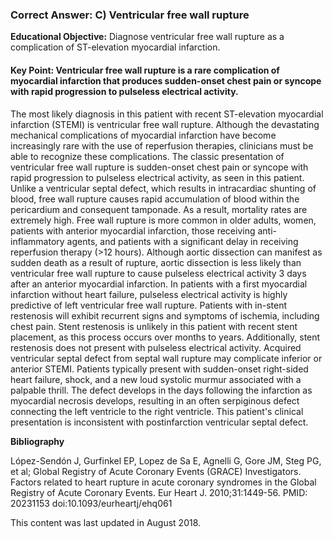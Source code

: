 
### Correct Answer: C) Ventricular free wall rupture 

**Educational Objective:** Diagnose ventricular free wall rupture as a complication of ST-elevation myocardial infarction.

#### **Key Point:** Ventricular free wall rupture is a rare complication of myocardial infarction that produces sudden-onset chest pain or syncope with rapid progression to pulseless electrical activity.

The most likely diagnosis in this patient with recent ST-elevation myocardial infarction (STEMI) is ventricular free wall rupture. Although the devastating mechanical complications of myocardial infarction have become increasingly rare with the use of reperfusion therapies, clinicians must be able to recognize these complications. The classic presentation of ventricular free wall rupture is sudden-onset chest pain or syncope with rapid progression to pulseless electrical activity, as seen in this patient. Unlike a ventricular septal defect, which results in intracardiac shunting of blood, free wall rupture causes rapid accumulation of blood within the pericardium and consequent tamponade. As a result, mortality rates are extremely high. Free wall rupture is more common in older adults, women, patients with anterior myocardial infarction, those receiving anti-inflammatory agents, and patients with a significant delay in receiving reperfusion therapy (>12 hours).
Although aortic dissection can manifest as sudden death as a result of rupture, aortic dissection is less likely than ventricular free wall rupture to cause pulseless electrical activity 3 days after an anterior myocardial infarction. In patients with a first myocardial infarction without heart failure, pulseless electrical activity is highly predictive of left ventricular free wall rupture.
Patients with in-stent restenosis will exhibit recurrent signs and symptoms of ischemia, including chest pain. Stent restenosis is unlikely in this patient with recent stent placement, as this process occurs over months to years. Additionally, stent restenosis does not present with pulseless electrical activity.
Acquired ventricular septal defect from septal wall rupture may complicate inferior or anterior STEMI. Patients typically present with sudden-onset right-sided heart failure, shock, and a new loud systolic murmur associated with a palpable thrill. The defect develops in the days following the infarction as myocardial necrosis develops, resulting in an often serpiginous defect connecting the left ventricle to the right ventricle. This patient's clinical presentation is inconsistent with postinfarction ventricular septal defect.

**Bibliography**

López-Sendón J, Gurfinkel EP, Lopez de Sa E, Agnelli G, Gore JM, Steg PG, et al; Global Registry of Acute Coronary Events (GRACE) Investigators. Factors related to heart rupture in acute coronary syndromes in the Global Registry of Acute Coronary Events. Eur Heart J. 2010;31:1449-56. PMID: 20231153 doi:10.1093/eurheartj/ehq061

This content was last updated in August 2018.